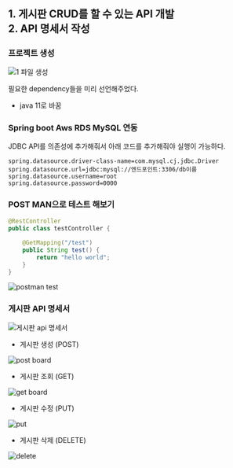 
## 1. 게시판 CRUD를 할 수 있는 API 개발</br>2. API 명세서 작성



### 프로젝트 생성

![1  파일 생성](https://user-images.githubusercontent.com/48826098/204083716-c5f8878e-c279-4209-b7d7-2f0694faa224.jpg)

필요한 dependency들을 미리 선언해주었다.

- java 11로 바꿈

### Spring boot Aws RDS MySQL 연동

JDBC API를 의존성에 추가해줘서 아래 코드를 추가해줘야 실행이 가능하다.

```
spring.datasource.driver-class-name=com.mysql.cj.jdbc.Driver
spring.datasource.url=jdbc:mysql://엔드포인트:3306/db이름
spring.datasource.username=root
spring.datasource.password=0000
```

### POST MAN으로 테스트 해보기

```java
@RestController
public class testController {

    @GetMapping("/test")
    public String test() {
        return "hello world";
    }
}
```

![postman test](https://user-images.githubusercontent.com/48826098/204083730-d7118e88-1224-4726-9d6e-de9d9185ba68.jpg)

### 게시판 API 명세서

![게시판 api 명세서](https://user-images.githubusercontent.com/48826098/204083735-e0e81c0c-0f63-49a3-891f-199042860dbe.jpg)

- 게시판 생성 (POST)
    
![post board](https://user-images.githubusercontent.com/48826098/204083728-1a609134-a182-4ea2-91bd-c4a33694e4a7.jpg)
    
- 게시판 조회 (GET)
    
![get board](https://user-images.githubusercontent.com/48826098/204083724-6d88c2e7-4366-472c-844d-b6a884a7a32e.jpg)
    
- 게시판 수정 (PUT)
    
![put](https://user-images.githubusercontent.com/48826098/204083733-d0e6036d-67e7-4efb-bc73-72e8f24cce90.jpg)
    
- 게시판 삭제 (DELETE)
    
![delete](https://user-images.githubusercontent.com/48826098/204083719-9c4a06d6-17e0-40e9-810e-1881e89e938d.jpg)
